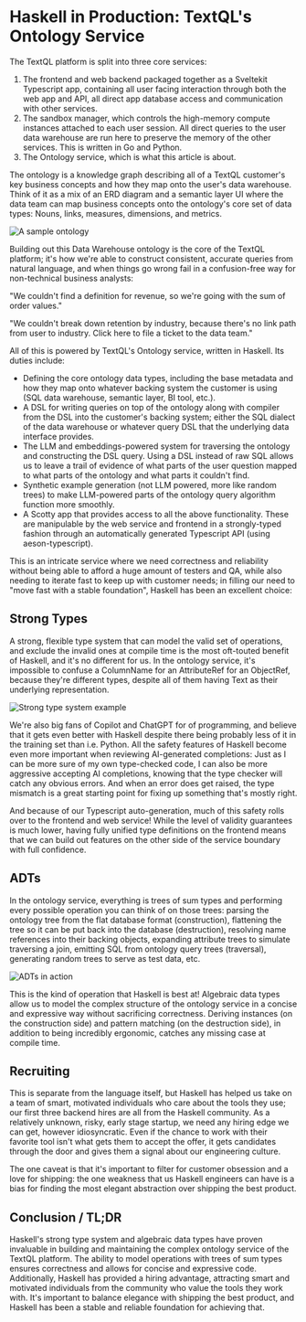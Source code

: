 # Haskell in Production: TextQL's Ontology Service

The TextQL platform is split into three core services:

1. The frontend and web backend packaged together as a Sveltekit Typescript app, containing all user facing interaction through both the web app and API, all direct app database access and communication with other services.
2. The sandbox manager, which controls the high-memory compute instances attached to each user session. All direct queries to the user data warehouse are run here to preserve the memory of the other services. This is written in Go and Python.
3. The Ontology service, which is what this article is about.

The ontology is a knowledge graph describing all of a TextQL customer's key business concepts and how they map onto the user's data warehouse. Think of it as a mix of an ERD diagram and a semantic layer UI where the data team can map business concepts onto the ontology's core set of data types: Nouns, links, measures, dimensions, and metrics.

![A sample ontology](/images/blog/haskell-in-production/sample.png)

Building out this Data Warehouse ontology is the core of the TextQL platform; it's how we're able to construct consistent, accurate queries from natural language, and when things go wrong fail in a confusion-free way for non-technical business analysts:

"We couldn't find a definition for revenue, so we're going with the sum of order values."

"We couldn't break down retention by industry, because there's no link path from user to industry. Click here to file a ticket to the data team."

All of this is powered by TextQL's Ontology service, written in Haskell. Its duties include:

- Defining the core ontology data types, including the base metadata and how they map onto whatever backing system the customer is using (SQL data warehouse, semantic layer, BI tool, etc.).
- A DSL for writing queries on top of the ontology along with compiler from the DSL into the customer's backing system; either the SQL dialect of the data warehouse or whatever query DSL that the underlying data interface provides.
- The LLM and embeddings-powered system for traversing the ontology and constructing the DSL query. Using a DSL instead of raw SQL allows us to leave a trail of evidence of what parts of the user question mapped to what parts of the ontology and what parts it couldn't find.
- Synthetic example generation (not LLM powered, more like random trees) to make LLM-powered parts of the ontology query algorithm function more smoothly.
- A Scotty app that provides access to all the above functionality. These are manipulable by the web service and frontend in a strongly-typed fashion through an automatically generated Typescript API (using aeson-typescript).

This is an intricate service where we need correctness and reliability without being able to afford a huge amount of testers and QA, while also needing to iterate fast to keep up with customer needs; in filling our need to "move fast with a stable foundation", Haskell has been an excellent choice:

## Strong Types

A strong, flexible type system that can model the valid set of operations, and exclude the invalid ones at compile time is the most oft-touted benefit of Haskell, and it's no different for us. In the ontology service, it's impossible to confuse a ColumnName for an AttributeRef for an ObjectRef, because they're different types, despite all of them having Text as their underlying representation.

![Strong type system example](/images/blog/haskell-in-production/strong-types.png)

We're also big fans of Copilot and ChatGPT for of programming, and believe that it gets even better with Haskell despite there being probably less of it in the training set than i.e. Python. All the safety features of Haskell become even more important when reviewing AI-generated completions: Just as I can be more sure of my own type-checked code, I can also be more aggressive accepting AI completions, knowing that the type checker will catch any obvious errors. And when an error does get raised, the type mismatch is a great starting point for fixing up something that's mostly right.

And because of our Typescript auto-generation, much of this safety rolls over to the frontend and web service! While the level of validity guarantees is much lower, having fully unified type definitions on the frontend means that we can build out features on the other side of the service boundary with full confidence.

## ADTs

In the ontology service, everything is trees of sum types and performing every possible operation you can think of on those trees: parsing the ontology tree from the flat database format (construction), flattening the tree so it can be put back into the database (destruction), resolving name references into their backing objects, expanding attribute trees to simulate traversing a join, emitting SQL from ontology query trees (traversal), generating random trees to serve as test data, etc.

![ADTs in action](/images/blog/haskell-in-production/adts.png)

This is the kind of operation that Haskell is best at! Algebraic data types allow us to model the complex structure of the ontology service in a concise and expressive way without sacrificing correctness. Deriving instances (on the construction side) and pattern matching (on the destruction side), in addition to being incredibly ergonomic, catches any missing case at compile time.

## Recruiting

This is separate from the language itself, but Haskell has helped us take on a team of smart, motivated individuals who care about the tools they use; our first three backend hires are all from the Haskell community. As a relatively unknown, risky, early stage startup, we need any hiring edge we can get, however idiosyncratic. Even if the chance to work with their favorite tool isn't what gets them to accept the offer, it gets candidates through the door and gives them a signal about our engineering culture.

The one caveat is that it's important to filter for customer obsession and a love for shipping: the one weakness that us Haskell engineers can have is a bias for finding the most elegant abstraction over shipping the best product.

## Conclusion / TL;DR

Haskell's strong type system and algebraic data types have proven invaluable in building and maintaining the complex ontology service of the TextQL platform. The ability to model operations with trees of sum types ensures correctness and allows for concise and expressive code. Additionally, Haskell has provided a hiring advantage, attracting smart and motivated individuals from the community who value the tools they work with. It's important to balance elegance with shipping the best product, and Haskell has been a stable and reliable foundation for achieving that.